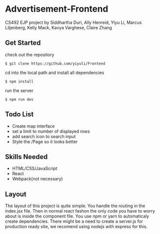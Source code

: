 # Advertisement-Frontend
CS492 EJP project by Siddhartha Duri, Ally Henreid, Yiyu Li, Marcus Liljenberg, Kelly Mack, Kavya Varghese, Claire Zhang

## Get Started
check out the repository
```
$ git clone https://github.com/yiyuli/Frontend
```
cd into the local path and install all dependencies
```
$ npm install
```
run the server
```
$ npm run dev
```

## Todo List
* Create map interface
* set a limit to number of displayed rows
* add search icon to search input
* Style the /Page so it looks better

## Skills Needed
* HTML/CSS/JavaScript
* React
* Webpack(not necessary)

## Layout
The layout of this project is quite simple. You handle the routing in the index.jsx file. Then in normal react fashon the only code you have to worry about is inside the component file. You use npm or yarn to automaticaly create dependencies. There might be a need to create a server.js for production ready site, we recomend using nodejs with express for this.
